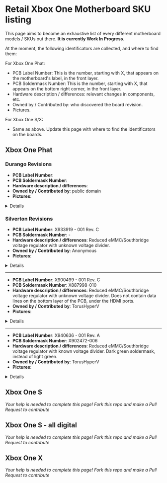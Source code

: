 # Retail Xbox One Motherboard SKU listing

This page aims to become an exhaustive list of every different motherboard models / SKUs out there. **It is currently Work In Progress.**

At the moment, the following identificators are collected, and where to find them:

For Xbox One Phat:
- PCB Label Number: This is the number, starting with X, that appears on the motherboard's label, in the front layer.
- PCB Soldermask Number: This is the number, starting with X, that appears on the bottom right corner, in the front layer.
- Hardware description / differences: relevant changes in components, etc.
- Owned by / Contributed by: who discovered the board revision.
- Pictures.

For Xbox One S/X:
- Same as above. Update this page with where to find the identificators on the boards.

## Xbox One Phat

### Durango Revisions


* **PCB Label Number**:
* **PCB Soldermask Number**:
* **Hardware description / differences**:
* **Owned by / Contributed by**: public domain
* **Pictures**: 

<details>
  
Not available yet

</details>


### Silverton Revisions


* **PCB Label Number**: X933919 - 001 Rev. C
* **PCB Soldermask Number**: -
* **Hardware description / differences**: Reduced eMMC/Southbridge voltage regulator with unknown voltage divider.
* **Owned by / Contributed by**: Anonymous
* **Pictures**:
<details>
  
Not available yet

</details>

---
* **PCB Label Number**: X900499 - 001 Rev. C
* **PCB Soldermask Number**: X887998-010
* **Hardware description / differences**: Reduced eMMC/Southbridge voltage regulator with unknown voltage divider. Does not contain data lines on the bottom layer of the PCB, under the HDMI ports.
* **Owned by / Contributed by**: TorusHyperV
* **Pictures**:
<details>
  
![Front](hardware/X887998-010/front.jpeg)
![Back](hardware/X887998-010/back.jpeg)

</details>

---
* **PCB Label Number**: X940636 - 001 Rev. A
* **PCB Soldermask Number**: X902472-006
* **Hardware description / differences**: Reduced eMMC/Southbridge voltage regulator with known voltage divider. Dark green soldermask, instead of light green.
* **Owned by / Contributed by**: TorusHyperV
* **Pictures**:
<details>
  
![Front](hardware/X902472-006/front.jpeg)
![Back](hardware/X902472-006/back.jpeg)

</details>

## Xbox One S
_Your help is needed to complete this page! Fork this repo and make a Pull Request to contribute_

## Xbox One S - all digital
_Your help is needed to complete this page! Fork this repo and make a Pull Request to contribute_

## Xbox One X
_Your help is needed to complete this page! Fork this repo and make a Pull Request to contribute_
